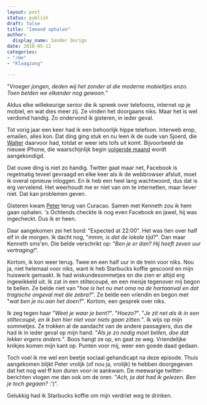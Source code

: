 ```yaml
---
layout: post
status: publish
draft: false
title: "Iemand ophalen"
author:
  display_name: Sander Dorigo
date: 2010-05-12
categories:
- "/me"
- "Klaagzang"

---
```


"*Vroeger jongen, deden wij het zonder al die moderne mobieltjes enzo. Toen belden we elkander nog gewoon.*"

Aldus elke willekeurige senior die ik spreek over telefoons, internet op je mobiel, en wat dies meer zij. Ze vinden het doorgaans niks. Maar het is wel verdomd handig. Zo ondervond ik gisteren, in ieder geval.

Tot vorig jaar een keer had ik een behoorlijk hippe telefoon. Interweb erop, emailen, alles kon. Dat ding ging stuk en nu leen ik de oude van Sjoerd, die [Walter](http://beroepsmopperaar.nl/) daarvoor had, totdat er weer iets tofs uit komt. Bijvoorbeeld de nieuwe iPhone, die waarschijnlijk begin [volgende maand](http://www.macrumors.com/2010/05/06/wwdc-2010-sells-out-in-8-days/) wordt aangekondigd.

Dat ouwe ding is niet zo handig. Twitter gaat maar net, Facebook is regelmatig teveel gevraagd en elke keer als ik de webbrowser afsluit, moet ik overal opnieuw inloggen. En ik heb een heel lang wachtwoord, dus dat is erg vervelend. Het weerhoudt me er niet van om te internetten, maar liever niet. Dat kan problemen geven.

Gisteren kwam [Peter](http://breuls.org/) terug van Curacao. Samen met Kenneth zou ik hem gaan ophalen. 's Ochtends checkte ik nog even Facebook en jawel, hij was ingecheckt. Dus ik er heen.

Daar aangekomen zei het bord: "Expected at 22:00". Het was tien over half elf in de morgen. Ik dacht nog, "*mmm, is dat de lokale tijd?*". Dan maar Kenneth sms'en. Die belde verschrikt op: "*Ben je er dan? Hij heeft zeven uur vertraging!*".

Kortom, ik kon weer terug. Twee en een half uur in de trein voor niks. Nou ja, niet helemaal voor niks, want ik heb Starbucks koffie gescoord en mijn huiswerk gemaakt. Ik had wiskundesommetjes en die zien er altijd erg ingewikkeld uit. Ik zat in een stiltecoupé, en een meisje tegenover mij begon te bellen. Ze belde niet van "*hoe is het nu met oma na de hartaanval en dat tragische ongeval met die zebra?*". Ze belde een vriendin en begon met "*wat ben je nu aan het doen?*". Kortom, een gesprek over niks.

Ik zeg tegen haar "*Weet je waar je bent?*". "*Hoezo?*". "*Je zit net als ik in een stiltecoupé, en ik ben hier niet voor niets gaan zitten.*". Ik wijs op mijn sommetjes. Ze trokken al de aandacht van de andere passagiers, dus die had ik in ieder geval op mijn hand. "*Als je zo nodig moet bellen, doe dat lekker ergens anders.*". Boos hangt ze op, en gaat ze weg. Vriendelijke knikjes komen mijn kant op. Punten voor mij, weer een goede daad gedaan.

Toch voel ik me wel een beetje sociaal gehandicapt na deze episode. Thuis aangekomen blijkt Peter vrolijk (of nou ja, vrolijk) te hebben doorgegeven dat het nog wel ff kon duren voor-ie aankwam. De meewarige twitter-berichten vlogen me dan ook om de oren. "*Ach, ja dat had ik gelezen. Ben je toch gegaan?* :')".

Gelukkig had ik Starbucks koffie om mijn verdriet weg te drinken.
